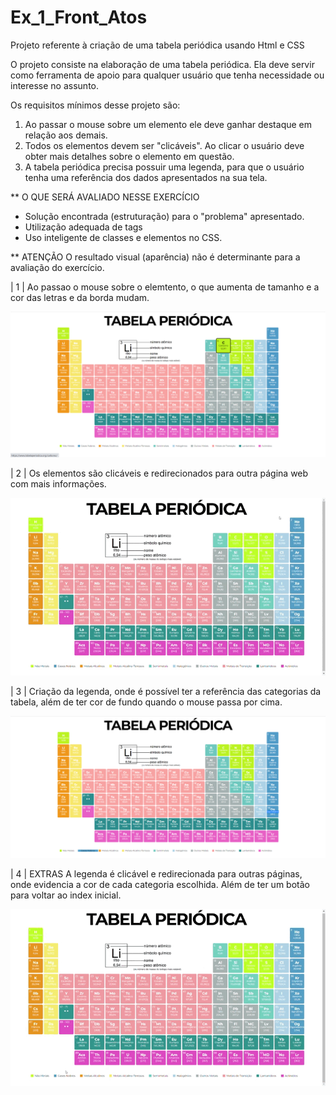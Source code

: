 # Ex_1_Front_Atos
Projeto referente à criação de uma tabela periódica usando Html e CSS

O projeto consiste na elaboração de uma tabela periódica. Ela deve servir como ferramenta de apoio para qualquer 
usuário que tenha necessidade ou interesse no assunto.

Os requisitos mínimos desse projeto são:
1) Ao passar o mouse sobre um elemento ele deve ganhar destaque em relação aos demais.
2) Todos os elementos devem ser "clicáveis". Ao clicar o usuário deve obter mais detalhes sobre o elemento em questão.
3) A tabela periódica precisa possuir uma legenda, para que o usuário tenha uma referência dos dados apresentados na sua tela.

** O QUE SERÁ AVALIADO NESSE EXERCÍCIO
* Solução encontrada (estruturação) para o "problema" apresentado.
* Utilização adequada de tags
* Uso inteligente de classes e elementos no CSS.

** ATENÇÃO
O resultado visual (aparência) não é determinante para a avaliação do exercício. 

| 1 | Ao passao o mouse sobre o elemtento, o que aumenta de tamanho e a cor das letras e da borda mudam.

![img 1](https://github.com/LarissaLT/ProjetosAcademiaAtos/blob/main/Tabela_Periodica/img.README/img.1.png)

| 2 | Os elementos são clicáveis e redirecionados para outra página web com mais informações.


![gif 1](https://github.com/LarissaLT/ProjetosAcademiaAtos/blob/main/Tabela_Periodica/img.README/gif.1.gif)

| 3 | Criação da legenda, onde é possível ter a referência das categorias da tabela, além de ter cor de fundo quando o mouse passa por cima.

![img 2](https://github.com/LarissaLT/ProjetosAcademiaAtos/blob/main/Tabela_Periodica/img.README/img.2.png)

| 4 | EXTRAS
A legenda é clicável e redirecionada para outras páginas, onde evidencia a cor de cada categoria escolhida. Além de ter um botão para voltar ao index inicial.


![gif 2](https://github.com/LarissaLT/ProjetosAcademiaAtos/blob/main/Tabela_Periodica/img.README/gif.2.gif)
